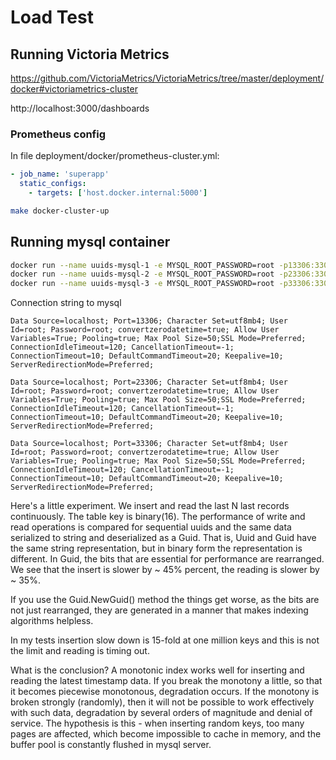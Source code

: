# Load Test
## Running Victoria Metrics

https://github.com/VictoriaMetrics/VictoriaMetrics/tree/master/deployment/docker#victoriametrics-cluster

http://localhost:3000/dashboards

### Prometheus config

In file deployment/docker/prometheus-cluster.yml:

```yaml
- job_name: 'superapp'
  static_configs:
    - targets: ['host.docker.internal:5000']
```

```sh
make docker-cluster-up
```
## Running mysql container

```sh
docker run --name uuids-mysql-1 -e MYSQL_ROOT_PASSWORD=root -p13306:3306 -d mysql:8
docker run --name uuids-mysql-2 -e MYSQL_ROOT_PASSWORD=root -p23306:3306 -d mysql:8
docker run --name uuids-mysql-3 -e MYSQL_ROOT_PASSWORD=root -p33306:3306 -d mysql:8
```

Connection string to mysql
```connectionstring
Data Source=localhost; Port=13306; Character Set=utf8mb4; User Id=root; Password=root; convertzerodatetime=true; Allow User Variables=True; Pooling=true; Max Pool Size=50;SSL Mode=Preferred; ConnectionIdleTimeout=120; CancellationTimeout=-1; ConnectionTimeout=10; DefaultCommandTimeout=20; Keepalive=10; ServerRedirectionMode=Preferred;

Data Source=localhost; Port=23306; Character Set=utf8mb4; User Id=root; Password=root; convertzerodatetime=true; Allow User Variables=True; Pooling=true; Max Pool Size=50;SSL Mode=Preferred; ConnectionIdleTimeout=120; CancellationTimeout=-1; ConnectionTimeout=10; DefaultCommandTimeout=20; Keepalive=10; ServerRedirectionMode=Preferred;

Data Source=localhost; Port=33306; Character Set=utf8mb4; User Id=root; Password=root; convertzerodatetime=true; Allow User Variables=True; Pooling=true; Max Pool Size=50;SSL Mode=Preferred; ConnectionIdleTimeout=120; CancellationTimeout=-1; ConnectionTimeout=10; DefaultCommandTimeout=20; Keepalive=10; ServerRedirectionMode=Preferred;
```

Here's a little experiment. We insert and read the last N last records continuously. The table key is binary(16). The performance of write and read operations is compared for sequential uuids and the same data serialized to string and deserialized as a Guid. That is, Uuid and Guid have the same string representation, but in binary form the representation is different. In Guid, the bits that are essential for performance are rearranged. We see that the insert is slower by ~ 45% percent, the reading is slower by ~ 35%.

If you use the Guid.NewGuid() method the things get worse, as the bits are not just rearranged, they are generated in a manner that makes indexing algorithms helpless.

In my tests insertion slow down is 15-fold at one million keys and this is not the limit and reading is timing out.

What is the conclusion? A monotonic index works well for inserting and reading the latest timestamp data. If you break the monotony a little, so that it becomes piecewise monotonous, degradation occurs. If the monotony is broken strongly (randomly), then it will not be possible to work effectively with such data, degradation by several orders of magnitude and denial of service. The hypothesis is this - when inserting random keys, too many pages are affected, which become impossible to cache in memory, and the buffer pool is constantly flushed in mysql server.
